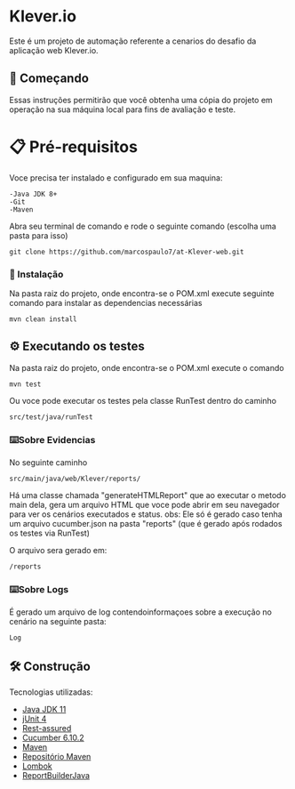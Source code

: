 # Klever.io

Este é um projeto de automação referente a cenarios do desafio da aplicação web Klever.io.


## 🚀 Começando

Essas instruções permitirão que você obtenha uma cópia do projeto em operação na sua máquina local para fins de avaliação e teste.


# 📋 Pré-requisitos

Voce precisa ter instalado e configurado em sua maquina:
```
-Java JDK 8+
-Git 
-Maven
```

Abra seu terminal de comando e rode o seguinte comando (escolha uma pasta para isso)
```
git clone https://github.com/marcospaulo7/at-Klever-web.git
```

### 🔧 Instalação

Na pasta raiz do projeto, onde encontra-se o POM.xml execute seguinte comando para instalar as dependencias necessárias

```
mvn clean install
```

## ⚙️ Executando os testes

Na pasta raiz do projeto, onde encontra-se o POM.xml execute o comando

```
mvn test
```
Ou voce pode executar os testes pela classe RunTest dentro do caminho

```
src/test/java/runTest
```

### ⌨️Sobre Evidencias

No seguinte caminho
```
src/main/java/web/Klever/reports/
```
Há uma classe chamada "generateHTMLReport" que ao executar o metodo main dela, gera um arquivo HTML que voce pode abrir em seu navegador para ver os 
cenários executados e status.
obs: Ele só é gerado caso tenha um arquivo cucumber.json na pasta "reports" (que é gerado após rodados os 
testes via RunTest)

O arquivo sera gerado em:
```
/reports
```

### ⌨️Sobre Logs

É gerado um arquivo de log contendoinformaçoes sobre a execução no cenário na seguinte pasta:
```
Log
```


## 🛠️ Construção

Tecnologias utilizadas:

* [Java JDK 11](https://www.oracle.com/br/java/technologies/javase-downloads.html)
* [jUnit 4](https://junit.org/junit4/)
* [Rest-assured](https://rest-assured.io/)
* [Cucumber 6.10.2](https://cucumber.io/)
* [Maven](https://maven.apache.org/)
* [Repositório Maven](https://mvnrepository.com/)
* [Lombok](https://projectlombok.org/)
* [ReportBuilderJava](https://reportbuilderjava.rajatthareja.com/)
